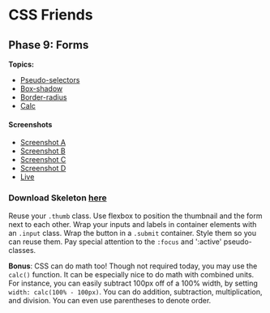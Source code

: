 # CSS Friends

## Phase 9: Forms

**Topics:**

- [Pseudo-selectors][t-pseudo-selectors]
- [Box-shadow][t-box-shadow]
- [Border-radius][t-border-radius]
- [Calc][t-calc]

#### Screenshots
- [Screenshot A][ss-09-a]
- [Screenshot B][ss-09-b]
- [Screenshot C][ss-09-c]
- [Screenshot D][ss-09-d]
- [Live][live-09]

### Download Skeleton [here](https://assets.aaonline.io/fullstack/html-css/projects/micro-projects/css-friends/css-friends-09/skeleton.zip)

Reuse your `.thumb` class. Use flexbox to position the thumbnail and the form
next to each other. Wrap your inputs and labels in container elements with an
`.input` class. Wrap the button in a `.submit` container. Style them so you can
reuse them. Pay special attention to the `:focus` and ':active' pseudo-classes.


**Bonus**: CSS can do math too! Though not required today, you may use the
`calc()` function. It can be especially nice to do math with combined
units. For instance, you can easily subtract 100px off of a 100%
width, by setting `width: calc(100% - 100px)`. You can do addition,
subtraction, multiplication, and division. You can even use
parentheses to denote order.

[ss-09-a]: https://assets.aaonline.io/fullstack/html-css/micro-projects/css-friends/docs/screenshots/09-forms-a.png
[ss-09-b]: https://assets.aaonline.io/fullstack/html-css/micro-projects/css-friends/docs/screenshots/09-forms-b.png
[ss-09-c]: https://assets.aaonline.io/fullstack/html-css/micro-projects/css-friends/docs/screenshots/09-forms-c.png
[ss-09-d]: https://assets.aaonline.io/fullstack/html-css/micro-projects/css-friends/docs/screenshots/09-forms-d.png
[live-09]: http://appacademy.github.io/css-friends/solution/09-forms.html
[t-calc]: https://developer.mozilla.org/en-US/docs/Web/CSS/calc
[t-border-radius]: https://developer.mozilla.org/en-US/docs/Web/CSS/border-radius
[t-pseudo-selectors]: http://css-tricks.com/pseudo-class-selectors/
[t-box-shadow]: https://developer.mozilla.org/en-US/docs/Web/CSS/box-shadow
